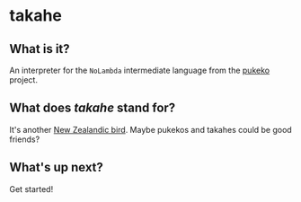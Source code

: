 # takahe

## What is it?

An interpreter for the `NoLambda` intermediate language from the [pukeko](https://github.com/hurryabit/pukeko) project.

## What does *takahe* stand for?

It's another [New Zealandic bird](https://en.wikipedia.org/wiki/South_Island_takahē). Maybe pukekos and takahes could be good friends?

## What's up next?

Get started!
